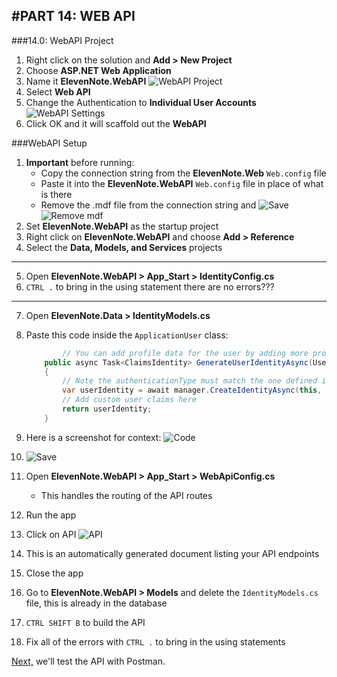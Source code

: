 #PART 14: WEB API
---
###14.0: WebAPI Project
1. Right click on the solution and **Add > New Project**
2. Choose **ASP.NET Web Application**
3. Name it **ElevenNote.WebAPI**
![WebAPI Project](/assets/14.0-A.png)
4. Select **Web API**
5. Change the Authentication to **Individual User Accounts**
![WebAPI Settings](/assets/14.0-B.png)
6. Click OK and it will scaffold out the **WebAPI**

###WebAPI Setup
1. **Important** before running:
   * Copy the connection string from the **ElevenNote.Web** `Web.config` file
   * Paste it into the **ElevenNote.WebAPI** `Web.config` file in place of what is there
   * Remove the .mdf file from the connection string and ![Save](/assets/font-awesome-save.png)
   ![Remove mdf](/assets/14.0-C.png)
2. Set **ElevenNote.WebAPI** as the startup project
3. Right click on **ElevenNote.WebAPI** and choose **Add > Reference**
4. Select the **Data, Models, and Services** projects
---
5. Open **ElevenNote.WebAPI > App_Start > IdentityConfig.cs**
6. `CTRL .` to bring in the using statement
there are no errors???
---
7. Open **ElevenNote.Data > IdentityModels.cs**
8. Paste this code inside the `ApplicationUser` class:

    ```cs
            // You can add profile data for the user by adding more properties to your ApplicationUser class, please visit https://go.microsoft.com/fwlink/?LinkID=317594 to learn more.
        public async Task<ClaimsIdentity> GenerateUserIdentityAsync(UserManager<ApplicationUser> manager, string authenticationType)
        {
            // Note the authenticationType must match the one defined in CookieAuthenticationOptions.AuthenticationType
            var userIdentity = await manager.CreateIdentityAsync(this, authenticationType);
            // Add custom user claims here
            return userIdentity;
        }
    ```
9. Here is a screenshot for context:
![Code](/assets/14.0-D.png)
10. ![Save](/assets/font-awesome-save.png)
11. Open **ElevenNote.WebAPI > App_Start > WebApiConfig.cs**
    * This handles the routing of the API routes
12. Run the app
13. Click on API
![API](/assets/14.0-E.png)
14. This is an automatically generated document listing your API endpoints
15. Close the app
16. Go to **ElevenNote.WebAPI > Models** and delete the `IdentityModels.cs` file, this is already in the database
17. `CTRL SHIFT B` to build the API
18. Fix all of the errors with `CTRL .` to bring in the using statements

[Next,](14.1-PostmanTest.md) we'll test the API with Postman.